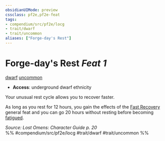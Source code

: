 ```yaml
---
obsidianUIMode: preview
cssclass: pf2e,pf2e-feat
tags:
- compendium/src/pf2e/locg
- trait/dwarf
- trait/uncommon
aliases: ["Forge-day's Rest"]
---
```

# Forge-day's Rest  *Feat 1*  
[dwarf](../../rules/traits/dwarf.md)  [uncommon](../../rules/traits/uncommon.md)  

- **Access**: underground dwarf ethnicity

Your unusual rest cycle allows you to recover faster.

As long as you rest for 12 hours, you gain the effects of the [Fast Recovery](fast-recovery.md) general feat and you can go 20 hours without resting before becoming [fatigued](../../rules/conditions.md#Fatigued).

*Source: Lost Omens: Character Guide p. 20*  
%% #compendium/src/pf2e/locg #trait/dwarf #trait/uncommon %%